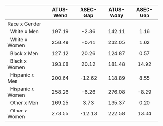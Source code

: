 
|                      |    ATUS-Wend |     ASEC-Gap |    ATUS-Wday |     ASEC-Gap |
| -------------------- | :----------: | :----------: | :----------: | :----------: |
| Race x Gender        |              |              |              |              |
| &nbsp;&nbsp;White x Men |       197.19 |        -2.36 |       142.11 |         1.16 |
| &nbsp;&nbsp;White x Women |       258.49 |        -0.41 |       232.05 |         1.62 |
| &nbsp;&nbsp;Black x Men |       127.12 |        20.26 |       124.87 |         0.57 |
| &nbsp;&nbsp;Black x Women |       193.08 |        20.12 |       181.48 |        14.92 |
| &nbsp;&nbsp;Hispanic x Men |       200.64 |       -12.62 |       118.89 |         8.55 |
| &nbsp;&nbsp;Hispanic x Women |       258.26 |        -6.26 |       276.08 |        -8.29 |
| &nbsp;&nbsp;Other x Men |       169.25 |         3.73 |       135.37 |         0.20 |
| &nbsp;&nbsp;Other x Women |       273.55 |       -12.13 |       222.58 |        13.34 |

